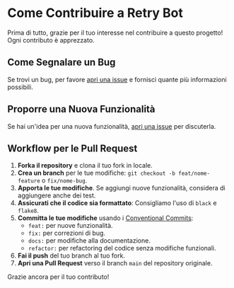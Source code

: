 # Come Contribuire a Retry Bot

Prima di tutto, grazie per il tuo interesse nel contribuire a questo progetto! Ogni contributo è apprezzato.

## Come Segnalare un Bug

Se trovi un bug, per favore [apri una issue](https://github.com/ciroautuori/RetryBot/issues/new?assignees=&labels=bug&template=bug_report.md&title=%5BBug%5D%3A+) e fornisci quante più informazioni possibili.

## Proporre una Nuova Funzionalità

Se hai un'idea per una nuova funzionalità, [apri una issue](https://github.com/ciroautuori/RetryBot/issues/new?assignees=&labels=enhancement&template=feature_request.md&title=%5BFeature%5D%3A+) per discuterla.

## Workflow per le Pull Request

1.  **Forka il repository** e clona il tuo fork in locale.
2.  **Crea un branch** per le tue modifiche: `git checkout -b feat/nome-feature` o `fix/nome-bug`.
3.  **Apporta le tue modifiche**. Se aggiungi nuove funzionalità, considera di aggiungere anche dei test.
4.  **Assicurati che il codice sia formattato**: Consigliamo l'uso di `black` e `flake8`.
5.  **Committa le tue modifiche** usando i [Conventional Commits](https://www.conventionalcommits.org/en/v1.0.0/):
    *   `feat:` per nuove funzionalità.
    *   `fix:` per correzioni di bug.
    *   `docs:` per modifiche alla documentazione.
    *   `refactor:` per refactoring del codice senza modifiche funzionali.
6.  **Fai il push** del tuo branch al tuo fork.
7.  **Apri una Pull Request** verso il branch `main` del repository originale.

Grazie ancora per il tuo contributo!
